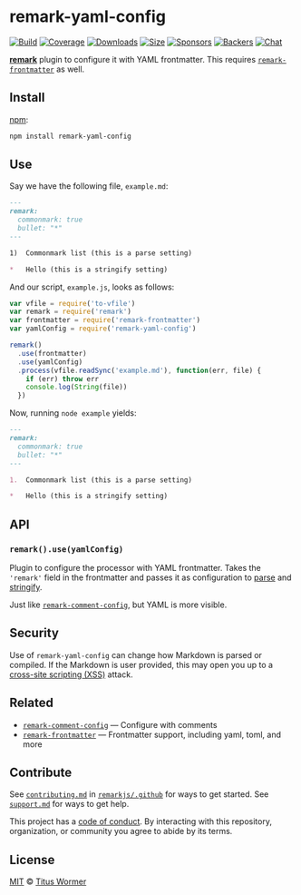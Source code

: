 # remark-yaml-config

[![Build][build-badge]][build]
[![Coverage][coverage-badge]][coverage]
[![Downloads][downloads-badge]][downloads]
[![Size][size-badge]][size]
[![Sponsors][sponsors-badge]][collective]
[![Backers][backers-badge]][collective]
[![Chat][chat-badge]][chat]

[**remark**][remark] plugin to configure it with YAML frontmatter.
This requires [`remark-frontmatter`][remark-frontmatter] as well.

## Install

[npm][]:

```sh
npm install remark-yaml-config
```

## Use

Say we have the following file, `example.md`:

```markdown
---
remark:
  commonmark: true
  bullet: "*"
---

1)  Commonmark list (this is a parse setting)

*   Hello (this is a stringify setting)
```

And our script, `example.js`, looks as follows:

```js
var vfile = require('to-vfile')
var remark = require('remark')
var frontmatter = require('remark-frontmatter')
var yamlConfig = require('remark-yaml-config')

remark()
  .use(frontmatter)
  .use(yamlConfig)
  .process(vfile.readSync('example.md'), function(err, file) {
    if (err) throw err
    console.log(String(file))
  })
```

Now, running `node example` yields:

```markdown
---
remark:
  commonmark: true
  bullet: "*"
---

1.  Commonmark list (this is a parse setting)

*   Hello (this is a stringify setting)
```

## API

### `remark().use(yamlConfig)`

Plugin to configure the processor with YAML frontmatter.
Takes the `'remark'` field in the frontmatter and passes it as configuration to
[parse][parse-settings] and [stringify][stringify-settings].

Just like [`remark-comment-config`][remark-comment-config], but YAML is
more visible.

## Security

Use of `remark-yaml-config` can change how Markdown is parsed or compiled.
If the Markdown is user provided, this may open you up to a
[cross-site scripting (XSS)][xss] attack.

## Related

*   [`remark-comment-config`][remark-comment-config]
    — Configure with comments
*   [`remark-frontmatter`][remark-frontmatter]
    — Frontmatter support, including yaml, toml, and more

## Contribute

See [`contributing.md`][contributing] in [`remarkjs/.github`][health] for ways
to get started.
See [`support.md`][support] for ways to get help.

This project has a [code of conduct][coc].
By interacting with this repository, organization, or community you agree to
abide by its terms.

## License

[MIT][license] © [Titus Wormer][author]

<!-- Definitions -->

[build-badge]: https://img.shields.io/travis/remarkjs/remark-yaml-config.svg

[build]: https://travis-ci.org/remarkjs/remark-yaml-config

[coverage-badge]: https://img.shields.io/codecov/c/github/remarkjs/remark-yaml-config.svg

[coverage]: https://codecov.io/github/remarkjs/remark-yaml-config

[downloads-badge]: https://img.shields.io/npm/dm/remark-yaml-config.svg

[downloads]: https://www.npmjs.com/package/remark-yaml-config

[size-badge]: https://img.shields.io/bundlephobia/minzip/remark-yaml-config.svg

[size]: https://bundlephobia.com/result?p=remark-yaml-config

[sponsors-badge]: https://opencollective.com/unified/sponsors/badge.svg

[backers-badge]: https://opencollective.com/unified/backers/badge.svg

[collective]: https://opencollective.com/unified

[chat-badge]: https://img.shields.io/badge/chat-discussions-success.svg

[chat]: https://github.com/remarkjs/remark/discussions

[npm]: https://docs.npmjs.com/cli/install

[health]: https://github.com/remarkjs/.github

[contributing]: https://github.com/remarkjs/.github/blob/HEAD/contributing.md

[support]: https://github.com/remarkjs/.github/blob/HEAD/support.md

[coc]: https://github.com/remarkjs/.github/blob/HEAD/code-of-conduct.md

[license]: license

[author]: https://wooorm.com

[remark]: https://github.com/remarkjs/remark

[parse-settings]: https://github.com/remarkjs/remark/blob/HEAD/packages/remark-parse/readme.md#options

[stringify-settings]: https://github.com/remarkjs/remark/blob/HEAD/packages/remark-stringify/readme.md#options

[remark-comment-config]: https://github.com/remarkjs/remark-comment-config

[remark-frontmatter]: https://github.com/remarkjs/remark-frontmatter

[xss]: https://en.wikipedia.org/wiki/Cross-site_scripting
